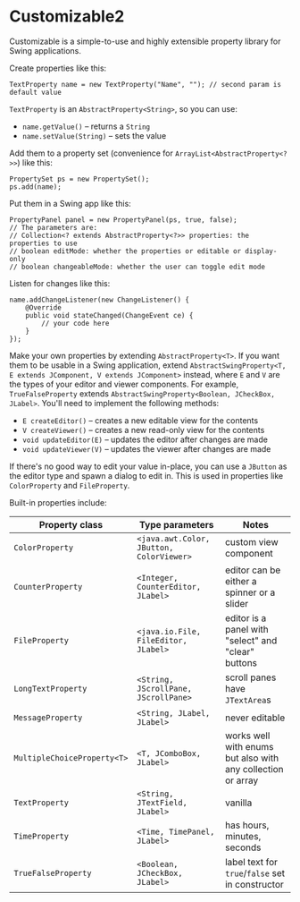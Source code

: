 Customizable2
=============

Customizable is a simple-to-use and highly extensible property library for Swing applications.

Create properties like this:

    TextProperty name = new TextProperty("Name", ""); // second param is default value
    
`TextProperty` is an `AbstractProperty<String>`, so you can use:

 * `name.getValue()` &ndash; returns a `String`
 * `name.setValue(String)` &ndash; sets the value
    
Add them to a property set (convenience for `ArrayList<AbstractProperty<?>>`) like this:

    PropertySet ps = new PropertySet();
    ps.add(name);
    
Put them in a Swing app like this:

    PropertyPanel panel = new PropertyPanel(ps, true, false);
    // The parameters are:
    // Collection<? extends AbstractProperty<?>> properties: the properties to use
    // boolean editMode: whether the properties or editable or display-only
    // boolean changeableMode: whether the user can toggle edit mode
    
Listen for changes like this:

    name.addChangeListener(new ChangeListener() {
        @Override
        public void stateChanged(ChangeEvent ce) {
            // your code here
        }
    });

Make your own properties by extending `AbstractProperty<T>`. If you want them to be usable in a Swing application, extend `AbstractSwingProperty<T, E extends JComponent, V extends JComponent>` instead, where `E` and `V` are the types of your editor and viewer components. For example, `TrueFalseProperty` extends `AbstractSwingProperty<Boolean, JCheckBox, JLabel>`. You'll need to implement the following methods:

 * `E createEditor()` &ndash; creates a new editable view for the contents
 * `V createViewer()` &ndash; creates a new read-only view for the contents
 * `void updateEditor(E)` &ndash; updates the editor after changes are made
 * `void updateViewer(V)` &ndash; updates the viewer after changes are made
 
If there's no good way to edit your value in-place, you can use a `JButton` as the editor type and spawn a dialog to edit in. This is used in properties like `ColorProperty` and `FileProperty`.
 
Built-in properties include:

| Property class              | Type parameters                          |Notes                                                        |
|-----------------------------|------------------------------------------|-------------------------------------------------------------|
| `ColorProperty`             | `<java.awt.Color, JButton, ColorViewer>` | custom view component                                       |
| `CounterProperty`           | `<Integer, CounterEditor, JLabel>`       | editor can be either a spinner or a slider                  |
| `FileProperty`              | `<java.io.File, FileEditor, JLabel>`     | editor is a panel with "select" and "clear" buttons         |
| `LongTextProperty`          | `<String, JScrollPane, JScrollPane>`     | scroll panes have `JTextArea`s                              |
| `MessageProperty`           | `<String, JLabel, JLabel>`               | never editable                                              |
| `MultipleChoiceProperty<T>` | `<T, JComboBox, JLabel>`                 | works well with enums but also with any collection or array |
| `TextProperty`              | `<String, JTextField, JLabel>`           | vanilla                                                     |
| `TimeProperty`              | `<Time, TimePanel, JLabel>`              | has hours, minutes, seconds                                 |
| `TrueFalseProperty`         | `<Boolean, JCheckBox, JLabel>`           | label text for `true`/`false` set in constructor            |
